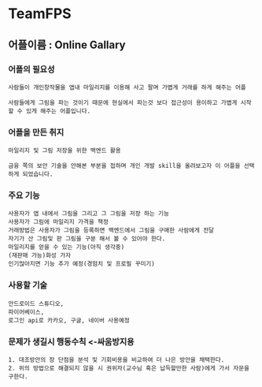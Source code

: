 # TeamFPS
## 어플이름 : Online Gallary 
### 어플의 필요성 
    사람들이 개인창작물을 앱내 마일리지를 이용해 사고 팔며 가볍게 거래를 하게 해주는 어플
    
    사람들에게 그림을 파는 것이기 때문에 현실에서 파는것 보다 접근성이 용이하고 가볍게 시작 할 수 있게 해주는 어플입니다.
### 어플을 만든 취지     
    마일리지 및 그림 저장을 위한 백엔드 활용 
    
    금융 쪽의 보안 기술을 안해본 부분을 접하며 개인 개발 skill을 올려보고자 이 어플을 선택 하게 되었습니다.
### 주요 기능
    사용자가 앱 내에서 그림을 그리고 그 그림을 저장 하는 기능
    사용자가 그림에 마일리지 가격을 책정
    거래방법은 사용자가 그림을 등록하면 백엔드에서 그림을 구매한 사람에게 전달
    자기가 산 그림및 판 그림을 구분 해서 볼 수 있어야 한다.
    마일리지를 얻을 수 있는 기능(아직 생각중)
    (재판매 가능)화성 가자
    인기많아지면 기능 추가 예정(경험치 및 프로필 꾸미기)
### 사용할 기술
    안드로이드 스튜디오,
    파이어베이스,
    로그인 api로 카카오, 구글, 네이버 사용예정
### 문제가 생길시 행동수칙 <-싸움방지용
    1. 대조방안의 장 단점을 분석 및 기회비용을 비교하여 더 나은 방안을 채택한다.
    2. 위의 방법으로 해결되지 않을 시 권위자(교수님 혹은 납득할만한 사람)에게 가서 자문을 구한다.
